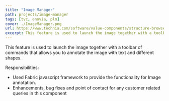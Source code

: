 ```yaml
---
title: "Image Manager"
path: projects/image-manager
tags: [tvc, enovia, plm]
cover: ./ImageManager.png
url: https://www.technia.com/software/value-components/structure-browser/
excerpt: This feature is used to launch the image together with a toolbar of commands that allows you to annotate the image with text and different shapes.
---
```


This feature is used to launch the image together with a toolbar of
commands that allows you to annotate the image with text and
different shapes.

Responsibilities:
* Used Fabric javascript framework to provide the functionality for Image annotation.
* Enhancements, bug fixes and point of contact for any customer related queries in this component